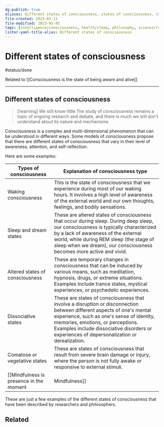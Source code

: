 ```yaml
---
dg-publish: true
aliases: Different states of consciousness, states of consciousness, type of consciousness, types of conscience, form of consciousness
file-created: 2023-03-11
file-modified: 2023-05-05
tags: [intelligence/consciousness, health/sleep, philosophy, science/research]
linter-yaml-title-alias: Different states of consciousness
---
```


# Different states of consciousness

#status/done

Related to [[Consciousness is the state of being aware and alive]]

---

## Different states of consciousness

> [!warning] We still know little
> The study of consciousness remains a topic of ongoing research and debate, and there is much we still don't understand about its nature and mechanisms.

Consciousness is a complex and multi-dimensional phenomenon that can be understood in different ways. Some models of consciousness propose that there are different states of consciousness that vary in their level of awareness, attention, and self-reflection.

Here are some examples:

| Types of consciousness | Explanation of consciousness type |
| ---------------------- | --------------------------------- |
Waking consciousness |  This is the state of consciousness that we experience during most of our waking hours. It involves a high level of awareness of the external world and our own thoughts, feelings, and bodily sensations.
Sleep and dream states | These are altered states of consciousness that occur during sleep. During deep sleep, our consciousness is typically characterized by a lack of awareness of the external world, while during REM sleep (the stage of sleep when we dream), our consciousness becomes more active and vivid.
Altered states of consciousness| These are temporary changes in consciousness that can be induced by various means, such as meditation, hypnosis, drugs, or extreme situations. Examples include trance states, mystical experiences, or psychedelic experiences.
Dissociative states| These are states of consciousness that involve a disruption or disconnection between different aspects of one's mental experience, such as one's sense of identity, memories, emotions, or perceptions. Examples include dissociative disorders or experiences of depersonalization or derealization.
Comatose or vegetative states| These are states of consciousness that result from severe brain damage or injury, where the person is not fully awake or responsive to external stimuli.
[[Mindfulness is presence in the moment|Mindfulness]] | State of consciousness that involves paying attention to the present moment with openness, curiosity, and acceptance. It is a form of conscious awareness that allows individuals to observe their thoughts, emotions, and physical sensations without judgment or reaction.

These are just a few examples of the different states of consciousness that have been described by researchers and philosophers.

## Related
